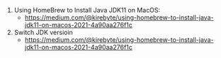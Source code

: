 1. Using HomeBrew to Install Java JDK11 on MacOS: 
   - https://medium.com/@kirebyte/using-homebrew-to-install-java-jdk11-on-macos-2021-4a90aa276f1c
2. Switch JDK versioin
   - https://medium.com/@kirebyte/using-homebrew-to-install-java-jdk11-on-macos-2021-4a90aa276f1c

